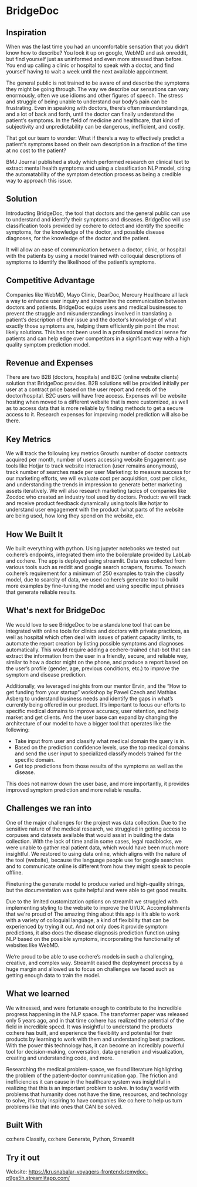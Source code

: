 # BridgeDoc

## Inspiration
When was the last time you had an uncomfortable sensation that you didn’t know how to describe? You look it up on google, WebMD and ask onreddit, but find yourself just as uninformed and even more stressed than before. You end up calling a clinic or hospital to speak with a doctor, and find yourself having to wait a week until the next available appointment.

The general public is not trained to be aware of and describe the symptoms they might be going through. The way we describe our sensations can vary enormously, often we use idioms and other figures of speech. The stress and struggle of being unable to understand our body’s pain can be frustrating. Even in speaking with doctors, there’s often misunderstandings, and a lot of back and forth, until the doctor can finally understand the patient’s symptoms. In the field of medicine and healthcare, that kind of subjectivity and unpredictability can be dangerous, inefficient, and costly. 

That got our team to wonder: What if there’s a way to effectively predict a patient’s symptoms based on their own description in a fraction of the time at no cost to the patient?

BMJ Journal published a study which performed research on clinical text to extract mental health symptoms and using a classification NLP model, citing the automatability of the symptom detection process as being a credible way to approach this issue.

## Solution
Introducting BridgeDoc, the tool that doctors and the general public can use to understand and identify their symptoms and diseases. BridgeDoc will use classification tools provided by co:here to detect and identify the specific symptoms, for the knowledge of the doctor, and possible disease diagnoses, for the knowledge of the doctor and the patient.

It will allow an ease of communication between a doctor, clinic, or hospital with the patients by using a model trained with colloquial descriptions of symptoms to identify the likelihood of the patient’s symptoms.

## Competitive Advantage
Companies like WebMD, Mayo Clinic, DearDoc, Mercury Healthcare all lack a way to enhance user inquiry and streamline the communication between doctors and patients. BridgeDoc equips users and medical businesses to prevent the struggle and misunderstandings involved in translating a patient’s description of their issue and the doctor’s knowledge of what exactly those symptoms are, helping them efficiently pin point the most likely solutions. This has not been used in a professional medical sense for patients and can help edge over competitors in a significant way with a high quality symptom prediction model.

## Revenue and Expenses
There are two B2B (doctors, hospitals) and B2C (online website clients) solution that BridgeDoc provides. B2B solutions will be provided initially per user at a contract price based on the user report and needs of the doctor/hospital. B2C users will have free access. Expenses will be website hosting when moved to a different website that is more customized, as well as to access data that is more reliable by finding methods to get a secure access to it. Research expenses for improving model prediction will also be there.

## Key Metrics
We will track the following key metrics
Growth: number of doctor contracts acquired per month, number of users accessing website
Engagement: use tools like Hotjar to track website interaction (user remains anonymous), track number of searches made per user
Marketing: to measure success for our marketing efforts, we will evaluate cost per acquisition, cost per clicks, and understanding the trends in impression to generate better marketing assets iteratively. We will also research marketing tacics of companies like Zocdoc who created an industry tool used by doctors.
Product: we will track and receive product feedback dynamically using tools like hotjar to understand user engagement with the product (what parts of the website are being used, how long they spend on the website, etc.

## How We Built It
We built everything with python. Using jupyter notebooks we tested out co:here’s endpoints, integrated them into the boilerplate provided by LabLab and co:here. The app is deployed using streamlit. Data was collected from various tools such as reddit and google search scrapers, forums. To reach co:here’s requirement for a minimum of 250 examples to train the classify model, due to scarcity of data, we used co:here’s generate tool to build more examples by fine-tuning the model and using specific input phrases that generate reliable results.

## What's next for BridgeDoc
We would love to see BridgeDoc to be a standalone tool that can be integrated with online tools for clinics and doctors with private practices, as well as hospital which often deal with issues of patient capacity limits, to automate the report creation by listing possible symptoms and diagnoses automatically. This would require adding a co:here-trained chat-bot that can extract the information from the user in a friendly, secure, and reliable way, similar to how a doctor might on the phone, and produce a report based on the user’s profile (gender, age, previous conditions, etc.) to improve the symptom and disease prediction.

Additionally, we leveraged insights from our mentor Ervin, and the “How to get funding from your startup” workshop by Pawel Czech and Mathias Asberg to understand business needs and identify the gaps in what’s currently being offered in our product. It’s important to focus our efforts to specific medical domains to improve accuracy, user retention, and help market and get clients. And the user base can expand by changing the architecture of our model to have a bigger tool that operates like the following:
- Take input from user and classify what medical domain the query is in.
- Based on the prediction confidence levels, use the top medical domains and send the user input to specialized classify models trained for the specific domain.
- Get top predictions from those results of the symptoms as well as the disease.

This does not narrow down the user base, and more importantly, it provides improved symptom prediction and more reliable results.

## Challenges we ran into
One of the major challenges for the project was data collection. Due to the sensitive nature of the medical research, we struggled in getting access to corpuses and datasets available that would assist in building the data collection. With the lack of time and in some cases, legal roadblocks, we were unable to gather real patient data, which would have been much more insightful. We restored to using data online, which aligns with the nature of the tool (website), because the language people use for google searches and to communicate online is different from how they might speak to people offline.

Finetuning the generate model to produce varied and high-quality strings, but the documentation was quite helpful and were able to get good results.

Due to the limited customization options on streamlit we struggled with implementing styling to the website to improve the UI/UX.
Accomplishments that we're proud of
The amazing thing about this app is it’s able to work with a variety of colloquial language, a kind of flexibility that can be experienced by trying it out. And not only does it provide symptom predictions, it also does the disease diagnosis prediction function using NLP based on the possible symptoms, incorporating the functionality of websites like WebMD.

We’re proud to be able to use co:here’s models in such a challenging, creative, and complex way. Streamlit eased the deployment process by a huge margin and allowed us to focus on challenges we faced such as getting enough data to train the model.

## What we learned
We witnessed, and were fortunate enough to contribute to the incredible progress happening in the NLP space. The transformer paper was released only 5 years ago, and in that time co:here has realized the potential of the field in incredible speed. It was insightful to understand the products co:here has built, and experience the flexibility and potential for their products by learning to work with them and understanding best practices. With the power this technology has, it can become an incredibly powerful tool for decision-making, conversation, data generation and visualization, creating and understanding code, and more.

Researching the medical problem-space, we found literature highlighting the problem of the patient-doctor communication gap. The friction and inefficiencies it can cause in the healthcare system was insightful in realizing that this is an important problem to solve. In today’s world with problems that humanity does not have the time, resources, and technology to solve, it’s truly inspiring to have companies like co:here to help us turn problems like that into ones that CAN be solved.

## Built With
co:here Classify, co:here Generate, Python, Streamlit

## Try it out
Website: https://krusnabalar-voyagers-frontendsrcmydoc-p9gs5h.streamlitapp.com/
